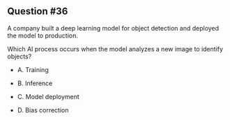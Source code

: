 ## Question #36

 A company built a deep learning model for object detection and deployed the model to production.

Which AI process occurs when the model analyzes a new image to identify objects?

- A. Training

- B. Inference

- C. Model deployment

- D. Bias correction